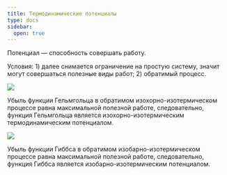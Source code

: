 ```yaml
---
title: Термодинамические потенциалы
type: docs
sidebar:
  open: true
---
```


Потенциал — способность совершать работу.

Условия: 1) далее снимается ограничение на простую систему, значит могут совершаться полезные виды работ; 2) обратимый процесс.

![](/images/termodinamicheskie-potencialy/termodinamicheskie-potencialy_clip_image001.png)

Убыль функции Гельмгольца в обратимом изохорно-изотермическом процессе равна максимальной полезной работе, следовательно, функция Гельмгольца является изохорно-изотермическим термодинамическим потенциалом.

![](/images/termodinamicheskie-potencialy/termodinamicheskie-potencialy_clip_image001_0000.png)

Убыль функции Гиббса в обратимом изобарно-изотермическом процессе равна максимальной полезной работе, следовательно, функция Гиббса является изобарно-изотермическим потенциалом.

